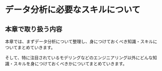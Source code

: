 # データ分析に必要なスキルについて

## 本章で取り扱う内容

本章では、まずデータ分析について整理し、身につけておくべき知識・スキルについてまとめていきます。

そして、特に注目されているモデリングなどのエンジニアリング以外にどんな知識・スキルを身につけておくべきかについてまとめていきます。

